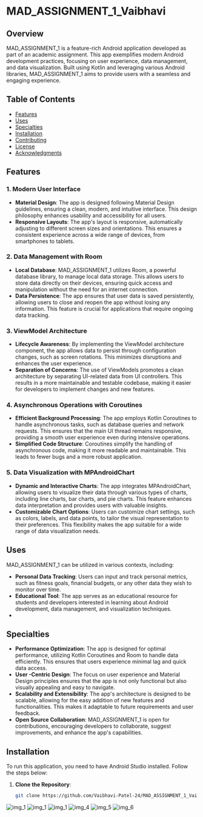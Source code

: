 # MAD_ASSIGNMENT_1_Vaibhavi

## Overview

MAD_ASSIGNMENT_1 is a feature-rich Android application developed as part of an academic assignment. This app exemplifies modern Android development practices, focusing on user experience, data management, and data visualization. Built using Kotlin and leveraging various Android libraries, MAD_ASSIGNMENT_1 aims to provide users with a seamless and engaging experience.

## Table of Contents

- [Features](#features)
- [Uses](#uses)
- [Specialties](#specialties)
- [Installation](#installation)
- [Contributing](#contributing)
- [License](#license)
- [Acknowledgments](#acknowledgments)

## Features

### 1. Modern User Interface
- **Material Design**: The app is designed following Material Design guidelines, ensuring a clean, modern, and intuitive interface. This design philosophy enhances usability and accessibility for all users.
- **Responsive Layouts**: The app's layout is responsive, automatically adjusting to different screen sizes and orientations. This ensures a consistent experience across a wide range of devices, from smartphones to tablets.

### 2. Data Management with Room
- **Local Database**: MAD_ASSIGNMENT_1 utilizes Room, a powerful database library, to manage local data storage. This allows users to store data directly on their devices, ensuring quick access and manipulation without the need for an internet connection.
- **Data Persistence**: The app ensures that user data is saved persistently, allowing users to close and reopen the app without losing any information. This feature is crucial for applications that require ongoing data tracking.

### 3. ViewModel Architecture
- **Lifecycle Awareness**: By implementing the ViewModel architecture component, the app allows data to persist through configuration changes, such as screen rotations. This minimizes disruptions and enhances the user experience.
- **Separation of Concerns**: The use of ViewModels promotes a clean architecture by separating UI-related data from UI controllers. This results in a more maintainable and testable codebase, making it easier for developers to implement changes and new features.

### 4. Asynchronous Operations with Coroutines
- **Efficient Background Processing**: The app employs Kotlin Coroutines to handle asynchronous tasks, such as database queries and network requests. This ensures that the main UI thread remains responsive, providing a smooth user experience even during intensive operations.
- **Simplified Code Structure**: Coroutines simplify the handling of asynchronous code, making it more readable and maintainable. This leads to fewer bugs and a more robust application.

### 5. Data Visualization with MPAndroidChart
- **Dynamic and Interactive Charts**: The app integrates MPAndroidChart, allowing users to visualize their data through various types of charts, including line charts, bar charts, and pie charts. This feature enhances data interpretation and provides users with valuable insights.
- **Customizable Chart Options**: Users can customize chart settings, such as colors, labels, and data points, to tailor the visual representation to their preferences. This flexibility makes the app suitable for a wide range of data visualization needs.

## Uses

MAD_ASSIGNMENT_1 can be utilized in various contexts, including:

- **Personal Data Tracking**: Users can input and track personal metrics, such as fitness goals, financial budgets, or any other data they wish to monitor over time.
- **Educational Tool**: The app serves as an educational resource for students and developers interested in learning about Android development, data management, and visualization techniques.
- 
## Specialties

- **Performance Optimization**: The app is designed for optimal performance, utilizing Kotlin Coroutines and Room to handle data efficiently. This ensures that users experience minimal lag and quick data access.
- **User -Centric Design**: The focus on user experience and Material Design principles ensures that the app is not only functional but also visually appealing and easy to navigate.
- **Scalability and Extensibility**: The app's architecture is designed to be scalable, allowing for the easy addition of new features and functionalities. This makes it adaptable to future requirements and user feedback.
- **Open Source Collaboration**: MAD_ASSIGNMENT_1 is open for contributions, encouraging developers to collaborate, suggest improvements, and enhance the app's capabilities.

## Installation

To run this application, you need to have Android Studio installed. Follow the steps below:

1. **Clone the Repository**:
   ```bash
   git clone https://github.com/Vaibhavi-Patel-24/MAD_ASSIGNMENT_1_Vaibhavi.git

![img_1](https://github.com/user-attachments/assets/69e26599-ba96-4c56-be80-6f9119f286cb)
![img_1](https://github.com/user-attachments/assets/7013e4a7-cd4a-40b1-ac1b-73dc88312807)
![img_1](https://github.com/user-attachments/assets/fb194b29-eead-4879-88b8-72e4f19bef34)
![img_4](https://github.com/user-attachments/assets/d3174e2d-1fc1-4a54-a8db-dccc906d16c1)
![img_5](https://github.com/user-attachments/assets/98edc40c-d6a0-40a9-8d14-278efb05579d)
![img_6](https://github.com/user-attachments/assets/b518ec6e-8eed-43c9-a9cd-bcd1b980459e)






